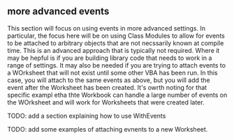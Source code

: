 ## more advanced events

This section will focus on using events in more advanced settings. In particular, the focus here will be on using Class Modules to allow for events to be attached to arbitrary objects that are not necssarily known at compile time. This is an advanced approach that is typically not required. Where it may be hepful is if you are building library code that needs to work in a range of settings. It may also be needed if you are trying to attach events to a WOrksheet that will not exist until some other VBA has been run. In this case, you will attach to the same events as above, but you will add the event after the Worksheet has been created. It's owrth noting for that specific exampl etha thte Workbook can handle a large number of events on the WOrksheet and will work for Worksheets that were created later.

TODO: add a section explaining how to use WithEvents

TODO: add some examples of attaching evnents to a new Worksheet.
